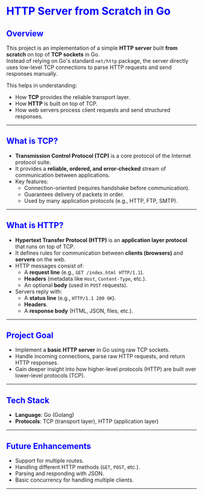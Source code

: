 # <span style="color:blue">HTTP Server from Scratch in Go

## <span style="color:blue">Overview
This project is an implementation of a simple **HTTP server** built **from scratch** on top of **TCP sockets** in Go.  
Instead of relying on Go's standard `net/http` package, the server directly uses low-level TCP connections to parse HTTP requests and send responses manually.  

This helps in understanding:
- How **TCP** provides the reliable transport layer.
- How **HTTP** is built on top of TCP.
- How web servers process client requests and send structured responses.

---

## <span style="color:blue">What is TCP?
- **Transmission Control Protocol (TCP)** is a core protocol of the Internet protocol suite.
- It provides a **reliable, ordered, and error-checked** stream of communication between applications.
- Key features:
  - Connection-oriented (requires handshake before communication).
  - Guarantees delivery of packets in order.
  - Used by many application protocols (e.g., HTTP, FTP, SMTP).

---

## <span style="color:blue">What is HTTP?
- **Hypertext Transfer Protocol (HTTP)** is an **application layer protocol** that runs on top of TCP.
- It defines rules for communication between **clients (browsers)** and **servers** on the web.
- HTTP messages consist of:
  - A **request line** (e.g., `GET /index.html HTTP/1.1`).
  - **Headers** (metadata like `Host`, `Content-Type`, etc.).
  - An optional **body** (used in `POST` requests).
- Servers reply with:
  - A **status line** (e.g., `HTTP/1.1 200 OK`).
  - **Headers**.
  - A **response body** (HTML, JSON, files, etc.).

---

## <span style="color:blue">Project Goal
- Implement a **basic HTTP server** in Go using raw TCP sockets.
- Handle incoming connections, parse raw HTTP requests, and return HTTP responses.
- Gain deeper insight into how higher-level protocols (HTTP) are built over lower-level protocols (TCP).

---

## <span style="color:blue">Tech Stack
- **Language**: Go (Golang)  
- **Protocols**: TCP (transport layer), HTTP (application layer)

---

## <span style="color:blue">Future Enhancements
- Support for multiple routes.
- Handling different HTTP methods (`GET`, `POST`, etc.).
- Parsing and responding with JSON.
- Basic concurrency for handling multiple clients.

---